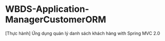 # WBDS-Application-ManagerCustomerORM
[Thực hành] Ứng dụng quản lý danh sách khách hàng with Spring MVC 2.0
